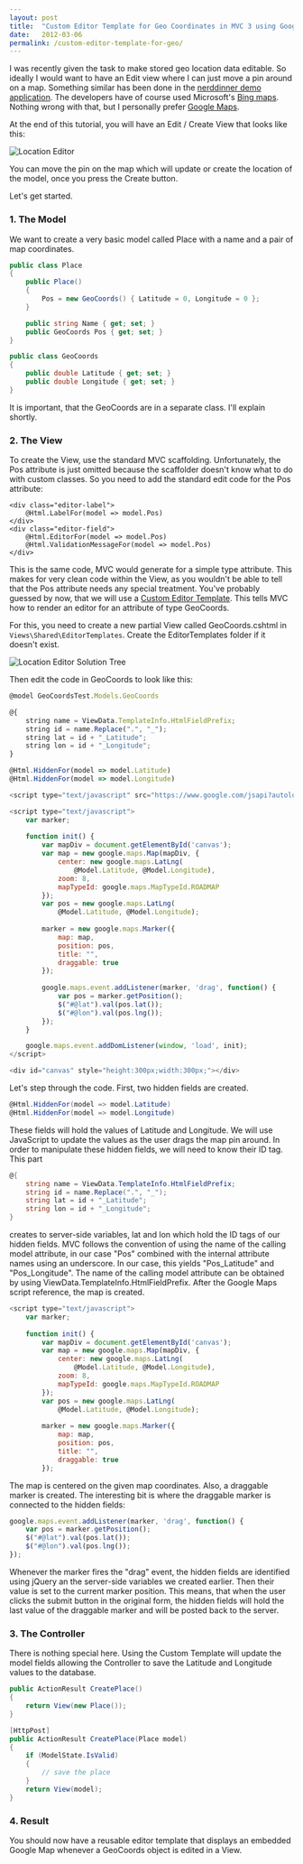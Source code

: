 ```yaml
---
layout: post
title:  "Custom Editor Template for Geo Coordinates in MVC 3 using Google Maps"
date:   2012-03-06
permalink: /custom-editor-template-for-geo/
---
```

I was recently given the task to make stored geo 
location data editable. So ideally I would want 
to have an Edit view where I can just move a pin 
around on a map. Something similar has been done 
in the 
[nerddinner demo application](http://www.nerddinner.com/). 
The developers have of course used Microsoft's 
[Bing maps](http://www.microsoft.com/maps/developers/web.aspx).
Nothing wrong with that, but I personally prefer 
[Google Maps](http://code.google.com/apis/maps/index.html).

At the end of this tutorial, you will have an 
Edit / Create View that looks like this:

![Location Editor](/assets/images/LocationEditor.png)

You can move the pin on the map which will update or create the location of the model, once you press the Create button.

Let's get started.

### 1. The Model

We want to create a very basic model called Place with a name and a pair of map coordinates.
```csharp
public class Place
{
    public Place()
    {
        Pos = new GeoCoords() { Latitude = 0, Longitude = 0 };
    }

    public string Name { get; set; }
    public GeoCoords Pos { get; set; }
}

public class GeoCoords
{
    public double Latitude { get; set; }
    public double Longitude { get; set; }
}
```
It is important, that the GeoCoords are in a separate class. I'll explain shortly.

### 2. The View

To create the View, use the standard MVC scaffolding. Unfortunately, the Pos attribute is just omitted because the scaffolder doesn't know what to do with custom classes. So you need to add the standard edit code for the Pos attribute:
```htlm
<div class="editor-label">
    @Html.LabelFor(model => model.Pos)
</div>
<div class="editor-field">
    @Html.EditorFor(model => model.Pos)
    @Html.ValidationMessageFor(model => model.Pos)
</div>
```
This is the same code, MVC would generate for a simple 
type attribute. This makes for very clean code within 
the View, as you wouldn't be able to tell that the Pos 
attribute needs any special treatment. You've probably 
guessed by now, that we will use a 
[Custom Editor Template](http://bradwilson.typepad.com/blog/2009/10/aspnet-mvc-2-templates-part-1-introduction.html). 
This tells MVC how to render an editor for an 
attribute of type GeoCoords.

For this, you need to create a new partial View 
called GeoCoords.cshtml 
in `Views\Shared\EditorTemplates`. 
Create the EditorTemplates folder if it doesn't exist.

![Location Editor Solution Tree](/assets/images/LocationEditorSolutionTree.png)

Then edit the code in GeoCoords to look like this:
```javascript
@model GeoCoordsTest.Models.GeoCoords

@{
    string name = ViewData.TemplateInfo.HtmlFieldPrefix;
    string id = name.Replace(".", "_");
    string lat = id + "_Latitude";
    string lon = id + "_Longitude";
}

@Html.HiddenFor(model => model.Latitude)
@Html.HiddenFor(model => model.Longitude)

<script type="text/javascript" src="https://www.google.com/jsapi?autoload={'modules':[{name:'maps',version:3,other_params:'sensor=false'}]}"></script>

<script type="text/javascript">
    var marker;
    
    function init() {
        var mapDiv = document.getElementById('canvas');
        var map = new google.maps.Map(mapDiv, {
            center: new google.maps.LatLng(
                @Model.Latitude, @Model.Longitude),
            zoom: 8, 
            mapTypeId: google.maps.MapTypeId.ROADMAP
        });
        var pos = new google.maps.LatLng(
            @Model.Latitude, @Model.Longitude);
                
        marker = new google.maps.Marker({
            map: map,
            position: pos,
            title: "",
            draggable: true
        });
                
        google.maps.event.addListener(marker, 'drag', function() {
            var pos = marker.getPosition();
            $("#@lat").val(pos.lat());
            $("#@lon").val(pos.lng());
        });
    }

    google.maps.event.addDomListener(window, 'load', init);    
</script>

<div id="canvas" style="height:300px;width:300px;"></div>
```
Let's step through the code. First, two hidden fields are created.
```csharp
@Html.HiddenFor(model => model.Latitude)
@Html.HiddenFor(model => model.Longitude)
```
These fields will hold the values of Latitude and Longitude. We will use JavaScript to update the values as the user drags the map pin around. In order to manipulate these hidden fields, we will need to know their ID tag. This part 
```csharp
@{
    string name = ViewData.TemplateInfo.HtmlFieldPrefix;
    string id = name.Replace(".", "_");
    string lat = id + "_Latitude";
    string lon = id + "_Longitude";
}
```
creates to server-side variables, lat and lon which hold the ID tags of our hidden fields. MVC follows the convention of using the name of the calling model attribute, in our case "Pos" combined with the internal attribute names using an underscore. In our case, this yields "Pos_Latitude" and "Pos_Longitude". The name of the calling model attribute can be obtained by using ViewData.TemplateInfo.HtmlFieldPrefix. After the Google Maps script reference, the map is created. 
```javascript
<script type="text/javascript">
    var marker;
    
    function init() {
        var mapDiv = document.getElementById('canvas');
        var map = new google.maps.Map(mapDiv, {
            center: new google.maps.LatLng(
                @Model.Latitude, @Model.Longitude),
            zoom: 8, 
            mapTypeId: google.maps.MapTypeId.ROADMAP
        });
        var pos = new google.maps.LatLng(
            @Model.Latitude, @Model.Longitude);
                
        marker = new google.maps.Marker({
            map: map,
            position: pos,
            title: "",
            draggable: true
        });
```
The map is centered on the given map coordinates. Also, a draggable marker is created. The interesting bit is where the draggable marker is connected to the hidden fields: 
```javascript
google.maps.event.addListener(marker, 'drag', function() {
    var pos = marker.getPosition();
    $("#@lat").val(pos.lat());
    $("#@lon").val(pos.lng());
});
```
Whenever the marker fires the "drag" event, the hidden fields are identified using jQuery an the server-side variables we created earlier. Then their value is set to the current marker position. This means, that when the user clicks the submit button in the original form, the hidden fields will hold the last value of the draggable marker and will be posted back to the server. 

### 3. The Controller

There is nothing special here. Using the Custom Template will update the model fields allowing the Controller to save the Latitude and Longitude values to the database. 
```csharp
public ActionResult CreatePlace()
{
    return View(new Place());
}

[HttpPost]
public ActionResult CreatePlace(Place model)
{
    if (ModelState.IsValid)
    {
        // save the place
    }
    return View(model);
}
```

### 4. Result

You should now have a reusable editor template that displays an embedded Google Map whenever a GeoCoords object is edited in a View.
